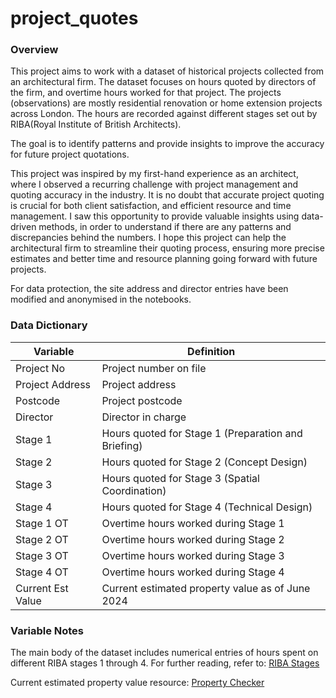 # project_quotes

### Overview
This project aims to work with a dataset of historical projects collected from an architectural firm. The dataset focuses on hours quoted by directors of the firm, and overtime hours worked for that project. The projects (observations) are mostly residential renovation or home extension projects across London. The hours are recorded against different stages set out by RIBA(Royal Institute of British Architects).

The goal is to identify patterns and provide insights to improve the accuracy for future project quotations.

This project was inspired by my first-hand experience as an architect, where I observed a recurring challenge with project management and quoting accuracy in the industry. It is no doubt that accurate project quoting is crucial for both client satisfaction, and efficient resource and time management. I saw this opportunity to provide valuable insights using data-driven methods, in order to understand if there are any patterns and discrepancies behind the numbers. I hope this project can help the architectural firm to streamline their quoting process, ensuring more precise estimates and better time and resource planning going forward with future projects.

For data protection, the site address and director entries have been modified and anonymised in the notebooks.

### Data Dictionary
| Variable          | Definition                                           |
|-------------------|------------------------------------------------------|
| Project No        | Project number on file                               |
| Project Address   | Project address                                      |
| Postcode          | Project postcode                                     |
| Director          | Director in charge                                   |
| Stage 1           | Hours quoted for Stage 1 (Preparation and Briefing)  |
| Stage 2           | Hours quoted for Stage 2 (Concept Design)            |
| Stage 3           | Hours quoted for Stage 3 (Spatial Coordination)      |
| Stage 4           | Hours quoted for Stage 4 (Technical Design)          |
| Stage 1 OT        | Overtime hours worked during Stage 1                 |
| Stage 2 OT        | Overtime hours worked during Stage 2                 |
| Stage 3 OT	    | Overtime hours worked during Stage 3                 |
| Stage 4 OT	    | Overtime hours worked during Stage 4                 |
| Current Est Value | Current estimated property value as of June 2024     |

### Variable Notes
The main body of the dataset includes numerical entries of hours spent on different RIBA stages 1 through 4. For further reading, refer to: [RIBA Stages](https://www.architecture.com/knowledge-and-resources/resources-landing-page/riba-plan-of-work)

Current estimated property value resource: [Property Checker](https://propertychecker.co.uk/)